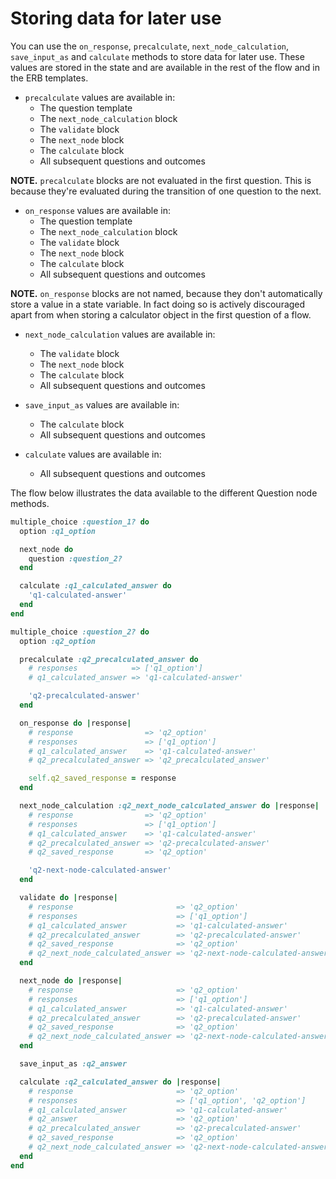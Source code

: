# Storing data for later use

You can use the `on_response`, `precalculate`, `next_node_calculation`, `save_input_as` and `calculate` methods to store data for later use. These values are stored in the state and are available in the rest of the flow and in the ERB templates.

* `precalculate` values are available in:
  * The question template
  * The `next_node_calculation` block
  * The `validate` block
  * The `next_node` block
  * The `calculate` block
  * All subsequent questions and outcomes

__NOTE.__ `precalculate` blocks are not evaluated in the first question. This is because they're evaluated during the transition of one question to the next.

* `on_response` values are available in:
  * The question template
  * The `next_node_calculation` block
  * The `validate` block
  * The `next_node` block
  * The `calculate` block
  * All subsequent questions and outcomes

__NOTE.__ `on_response` blocks are not named, because they don't automatically store a value in a state variable. In fact doing so is actively discouraged apart from when storing a calculator object in the first question of a flow.

* `next_node_calculation` values are available in:
  * The `validate` block
  * The `next_node` block
  * The `calculate` block
  * All subsequent questions and outcomes

* `save_input_as` values are available in:
  * The `calculate` block
  * All subsequent questions and outcomes

* `calculate` values are available in:
  * All subsequent questions and outcomes

The flow below illustrates the data available to the different Question node methods.

```ruby
multiple_choice :question_1? do
  option :q1_option

  next_node do
    question :question_2?
  end

  calculate :q1_calculated_answer do
    'q1-calculated-answer'
  end
end

multiple_choice :question_2? do
  option :q2_option

  precalculate :q2_precalculated_answer do
    # responses            => ['q1_option']
    # q1_calculated_answer => 'q1-calculated-answer'

    'q2-precalculated-answer'
  end

  on_response do |response|
    # response                => 'q2_option'
    # responses               => ['q1_option']
    # q1_calculated_answer    => 'q1-calculated-answer'
    # q2_precalculated_answer => 'q2_precalculated_answer'

    self.q2_saved_response = response
  end

  next_node_calculation :q2_next_node_calculated_answer do |response|
    # response                => 'q2_option'
    # responses               => ['q1_option']
    # q1_calculated_answer    => 'q1-calculated-answer'
    # q2_precalculated_answer => 'q2-precalculated-answer'
    # q2_saved_response       => 'q2_option'

    'q2-next-node-calculated-answer'
  end

  validate do |response|
    # response                       => 'q2_option'
    # responses                      => ['q1_option']
    # q1_calculated_answer           => 'q1-calculated-answer'
    # q2_precalculated_answer        => 'q2-precalculated-answer'
    # q2_saved_response              => 'q2_option'
    # q2_next_node_calculated_answer => 'q2-next-node-calculated-answer'
  end

  next_node do |response|
    # response                       => 'q2_option'
    # responses                      => ['q1_option']
    # q1_calculated_answer           => 'q1-calculated-answer'
    # q2_precalculated_answer        => 'q2-precalculated-answer'
    # q2_saved_response              => 'q2_option'
    # q2_next_node_calculated_answer => 'q2-next-node-calculated-answer'
  end

  save_input_as :q2_answer

  calculate :q2_calculated_answer do |response|
    # response                       => 'q2_option'
    # responses                      => ['q1_option', 'q2_option']
    # q1_calculated_answer           => 'q1-calculated-answer'
    # q2_answer                      => 'q2_option'
    # q2_precalculated_answer        => 'q2-precalculated-answer'
    # q2_saved_response              => 'q2_option'
    # q2_next_node_calculated_answer => 'q2-next-node-calculated-answer'
  end
end
```
